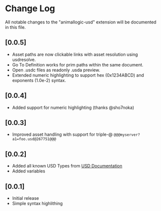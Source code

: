 # Change Log
All notable changes to the "animallogic-usd" extension will be documented in this file.

## [0.0.5]
- Asset paths are now clickable links with asset resolution using usdresolve.
- Go To Definition works for prim paths within the same document.
- Open .usdc files as readonly .usda preview.
- Extended numeric highlighting to support hex (0x1234ABCD) and exponents (1.0e-2) syntax.

## [0.0.4]
- Added support for numeric highlighting (thanks @sho7noka)

## [0.0.3]
- Improved asset handling with support for triple-@ `@@@myserver?a1=foo.usd@267751@@@`

## [0.0.2]
- Added all known USD Types from [USD Documentation](https://graphics.pixar.com/usd/docs/api/_usd__page__datatypes.html)
- Added variables

## [0.0.1]
- Initial release
- Simple syntax highlithing
